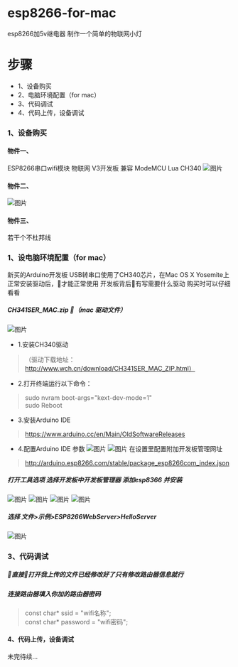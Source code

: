 # esp8266-for-mac
esp8266加5v继电器 制作一个简单的物联网小灯

# 步骤
* 1、设备购买
* 2、电脑环境配置（for mac）
* 3、代码调试
* 4、代码上传，设备调试

### 1、设备购买

#### 物件一、
ESP8266串口wifi模块 物联网 V3开发板 兼容 ModeMCU Lua CH340
![图片](https://github.com/YYBT/esp8266-for-mac/blob/master/1.png?raw=true)
#### 物件二、
![图片](https://github.com/YYBT/esp8266-for-mac/blob/master/2.png?raw=true)
#### 物件三、
若干个不杜邦线

### 1、设电脑环境配置（for mac）
新买的Arduino开发板 USB转串口使用了CH340芯片，在Mac OS X Yosemite上正常安装驱动后，才能正常使用
开发板背后有写需要什么驱动 购买时可以仔细看看
##### CH341SER_MAC.zip （mac 驱动文件）
![图片](https://github.com/YYBT/esp8266-for-mac/blob/master/3.png?raw=true)
* 1.安装CH340驱动
>（驱动下载地址：http://www.wch.cn/download/CH341SER_MAC_ZIP.html）
* 2.打开终端运行以下命令：
>sudo nvram boot-args="kext-dev-mode=1"<br>
>sudo Reboot
* 3.安装Arduino IDE
>https://www.arduino.cc/en/Main/OldSoftwareReleases
* 4.配置Arduino IDE 参数
![图片](https://github.com/YYBT/esp8266-for-mac/blob/master/4.png?raw=true)
![图片](https://github.com/YYBT/esp8266-for-mac/blob/master/5.png?raw=true)
在设置里配置附加开发板管理网址
>http://arduino.esp8266.com/stable/package_esp8266com_index.json
##### 打开工具选项 选择开发板中开发板管理器 添加esp8366 并安装
![图片](https://github.com/YYBT/esp8266-for-mac/blob/master/6.png?raw=true)
![图片](https://github.com/YYBT/esp8266-for-mac/blob/master/7.png?raw=true)
![图片](https://github.com/YYBT/esp8266-for-mac/blob/master/8.png?raw=true)
![图片](https://github.com/YYBT/esp8266-for-mac/blob/master/9.png?raw=true)
##### 选择 文件>示例>ESP8266WebServer>HelloServer
![图片](https://github.com/YYBT/esp8266-for-mac/blob/master/10.png?raw=true)
### 3、代码调试 
##### 直接打开我上传的文件已经修改好了只有修改路由器信息就行
##### 连接路由器填入你加的路由器密码
>const char* ssid = "wifi名称";<br>
>const char* password = "wifi密码";

#### 4、代码上传，设备调试
未完待续...






